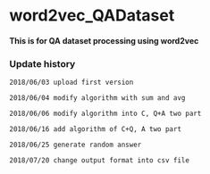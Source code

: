 # word2vec_QADataset

#### This is for QA dataset processing using word2vec

### Update history

`2018/06/03 upload first version`

`2018/06/04 modify algorithm with sum and avg`

`2018/06/06 modify algorithm into C, Q+A two part`

`2018/06/16 add algorithm of C+Q, A two part`

`2018/06/25 generate random answer`

`2018/07/20 change output format into csv file`